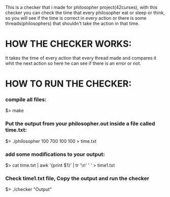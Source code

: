This is a checker that i made for philosopher project(42curses), with this checker you can check the time that every philosopher eat or sleep or think, so you will see if the time is correct in every action or there is some threads(philosophers) that shouldn't take the action in that time.
 
  <h1>HOW THE CHECKER WORKS:</h1>
 It takes the time of every action that every thread made and compares it whit the next action so here he can see if there is an error or not.
 
 <h1>HOW TO RUN THE CHECKER:</h1>
<h3>compile all files:</h3>
   $> make
<h3>Put the output from your philosopher.out inside a file called time.txt:</h3>
   $> ./philosopher 100 700 100 100 > time.txt
<h3>add some modifications to your output:</h3>
   $> cat time.txt | awk '{print $1}' | tr '\n' ' ' > time1.txt
<h3>Check time1.txt file, Copy the output and run the checker</h3>
   $> ./checker "Output"
